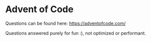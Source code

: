 # Advent of Code

Questions can be found here: https://adventofcode.com/

Questions answered purely for fun :), not optimized or performant.